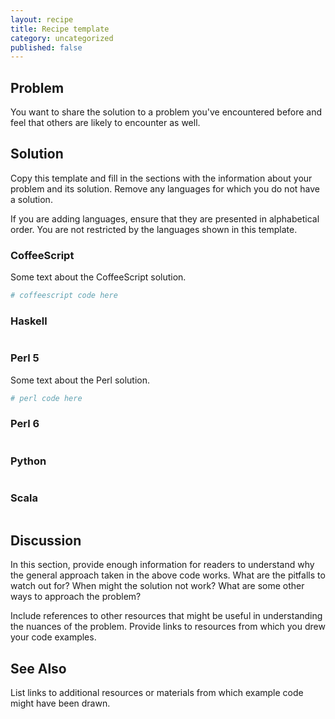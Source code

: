 ```yaml
---
layout: recipe
title: Recipe template
category: uncategorized
published: false
---
```


## Problem

You want to share the solution to a problem you've encountered before and feel
that others are likely to encounter as well.

## Solution

Copy this template and fill in the sections with the information about your
problem and its solution. Remove any languages for which you do not have a
solution.

If you are adding languages, ensure that they are presented in alphabetical
order. You are not restricted by the languages shown in this template.

### CoffeeScript

Some text about the CoffeeScript solution.

```coffeescript
# coffeescript code here
```

### Haskell

```haskell

```

### Perl 5

Some text about the Perl solution.

```perl
# perl code here
```

### Perl 6

```perl

```

### Python

```python

```

### Scala

```scala

```


## Discussion

In this section, provide enough information for readers to understand why the
general approach taken in the above code works. What are the pitfalls to watch
out for? When might the solution not work? What are some other ways to
approach the problem?

Include references to other resources that might be useful in understanding
the nuances of the problem. Provide links to resources from which you drew
your code examples.

## See Also

List links to additional resources or materials from which example code might
have been drawn.
